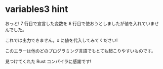 # variables3 hint

おっと! 7 行目で宣言した変数を 8 行目で使おうとしましたが値を入れていませんでした。

これでは出力できません。x に値を代入してみてください!

このエラーは他のどのプログラミング言語でもとても起こりやすいものです。

見つけてくれた Rust コンパイラに感謝です!

<!---
Oops! In this exercise, we have a variable binding that we've created on
line 7, and we're trying to use it on line 8, but we haven't given it a
value. We can't print out something that isn't there; try giving x a value!
This is an error that can cause bugs that's very easy to make in any
programming language -- thankfully the Rust compiler has caught this for us!
--->
